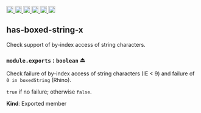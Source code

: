 <a
  href="https://travis-ci.org/Xotic750/has-boxed-string-x"
  title="Travis status">
<img
  src="https://travis-ci.org/Xotic750/has-boxed-string-x.svg?branch=master"
  alt="Travis status" height="18">
</a>
<a
  href="https://david-dm.org/Xotic750/has-boxed-string-x"
  title="Dependency status">
<img src="https://david-dm.org/Xotic750/has-boxed-string-x/status.svg"
  alt="Dependency status" height="18"/>
</a>
<a
  href="https://david-dm.org/Xotic750/has-boxed-string-x?type=dev"
  title="devDependency status">
<img src="https://david-dm.org/Xotic750/has-boxed-string-x/dev-status.svg"
  alt="devDependency status" height="18"/>
</a>
<a
  href="https://badge.fury.io/js/has-boxed-string-x"
  title="npm version">
<img src="https://badge.fury.io/js/has-boxed-string-x.svg"
  alt="npm version" height="18">
</a>
<a
  href="https://www.jsdelivr.com/package/npm/has-boxed-string-x"
  title="jsDelivr hits">
<img src="https://data.jsdelivr.com/v1/package/npm/has-boxed-string-x/badge?style=rounded"
  alt="jsDelivr hits" height="18">
</a>
<a
  href="https://bettercodehub.com/results/Xotic750/has-boxed-string-x"
  title="bettercodehub score">
<img src="https://bettercodehub.com/edge/badge/Xotic750/has-boxed-string-x?branch=master"
  alt="bettercodehub score" height="18">
</a>

<a name="module_has-boxed-string-x"></a>

## has-boxed-string-x

Check support of by-index access of string characters.
 
<a name="exp_module_has-boxed-string-x--module.exports"></a>

### `module.exports` : <code>boolean</code> ⏏

Check failure of by-index access of string characters (IE < 9)
and failure of `0 in boxedString` (Rhino).

`true` if no failure; otherwise `false`.

**Kind**: Exported member
